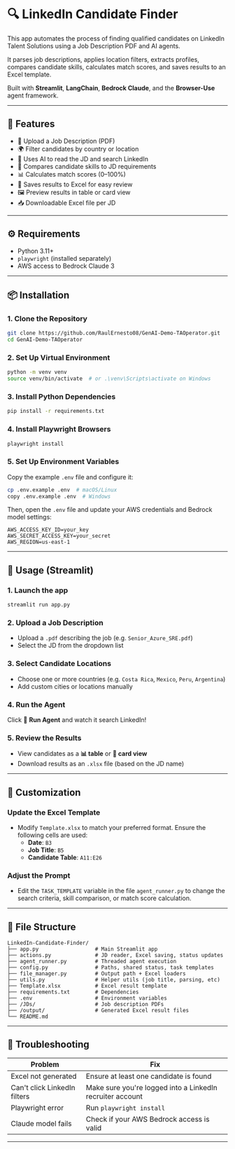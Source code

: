 # 🔍 LinkedIn Candidate Finder

This app automates the process of finding qualified candidates on LinkedIn Talent Solutions using a Job Description PDF and AI agents.

It parses job descriptions, applies location filters, extracts profiles, compares candidate skills, calculates match scores, and saves results to an Excel template.

Built with **Streamlit**, **LangChain**, **Bedrock Claude**, and the **Browser-Use** agent framework.

---

## 🚀 Features

- 📄 Upload a Job Description (PDF)
- 🌍 Filter candidates by country or location
- 🧠 Uses AI to read the JD and search LinkedIn
- 🧬 Compares candidate skills to JD requirements
- 📊 Calculates match scores (0–100%)
- 📁 Saves results to Excel for easy review
- 🖼️ Preview results in table or card view
- 📥 Downloadable Excel file per JD

---

## ⚙️ Requirements

- Python 3.11+
- `playwright` (installed separately)
- AWS access to Bedrock Claude 3

---

## 📦 Installation

### 1. Clone the Repository
```bash
git clone https://github.com/RaulErnesto08/GenAI-Demo-TAOperator.git
cd GenAI-Demo-TAOperator
```

### 2. Set Up Virtual Environment
```bash
python -m venv venv
source venv/bin/activate  # or .\venv\Scripts\activate on Windows
```

### 3. Install Python Dependencies
```bash
pip install -r requirements.txt
```

### 4. Install Playwright Browsers
```bash
playwright install
```

### 5. Set Up Environment Variables
Copy the example `.env` file and configure it:
```bash
cp .env.example .env  # macOS/Linux
copy .env.example .env  # Windows
```
Then, open the `.env` file and update your AWS credentials and Bedrock model settings:
```
AWS_ACCESS_KEY_ID=your_key
AWS_SECRET_ACCESS_KEY=your_secret
AWS_REGION=us-east-1
```

---

## 🧠 Usage (Streamlit)

### 1. Launch the app
```bash
streamlit run app.py
```

### 2. Upload a Job Description
- Upload a `.pdf` describing the job (e.g. `Senior_Azure_SRE.pdf`)
- Select the JD from the dropdown list

### 3. Select Candidate Locations
- Choose one or more countries (e.g. `Costa Rica`, `Mexico`, `Peru`, `Argentina`)
- Add custom cities or locations manually

### 4. Run the Agent
Click 🚀 **Run Agent** and watch it search LinkedIn!

### 5. Review the Results
- View candidates as a **📊 table** or **📇 card view**
- Download results as an `.xlsx` file (based on the JD name)

---

## 📝 Customization

### **Update the Excel Template**
- Modify `Template.xlsx` to match your preferred format. Ensure the following cells are used:
  - **Date**: `B3`
  - **Job Title**: `B5`
  - **Candidate Table**: `A11:E26`

### **Adjust the Prompt**
- Edit the `TASK_TEMPLATE` variable in the file `agent_runner.py` to change the search criteria, skill comparison, or match score calculation.

---

## 📁 File Structure

```
LinkedIn-Candidate-Finder/
├── app.py                  # Main Streamlit app
├── actions.py              # JD reader, Excel saving, status updates
├── agent_runner.py         # Threaded agent execution
├── config.py               # Paths, shared status, task templates
├── file_manager.py         # Output path + Excel loaders
├── utils.py                # Helper utils (job title, parsing, etc)
├── Template.xlsx           # Excel result template
├── requirements.txt        # Dependencies
├── .env                    # Environment variables
├── /JDs/                   # Job description PDFs
├── /output/                # Generated Excel result files
└── README.md               
```

---

## 🧪 Troubleshooting

| Problem | Fix |
|--------|------|
| Excel not generated | Ensure at least one candidate is found |
| Can't click LinkedIn filters | Make sure you're logged into a LinkedIn recruiter account |
| Playwright error | Run `playwright install` |
| Claude model fails | Check if your AWS Bedrock access is valid |

---
